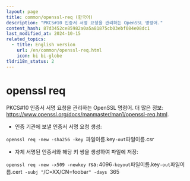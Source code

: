 ```yaml
---
layout: page
title: common/openssl-req (한국어)
description: "PKCS#10 인증서 서명 요청을 관리하는 OpenSSL 명령어."
content_hash: 87d3452ce85982a0a5a81875cb03ebf084e08dc1
last_modified_at: 2024-10-15
related_topics:
  - title: English version
    url: /en/common/openssl-req.html
    icon: bi bi-globe
tldri18n_status: 2
---
```

# openssl req

PKCS#10 인증서 서명 요청을 관리하는 OpenSSL 명령어.
더 많은 정보: <https://www.openssl.org/docs/manmaster/man1/openssl-req.html>.

- 인증 기관에 보낼 인증서 서명 요청 생성:

`openssl req -new -sha256 -key `<span class="tldr-var badge badge-pill bg-dark-lm bg-white-dm text-white-lm text-dark-dm font-weight-bold">파일이름.key</span>` -out `<span class="tldr-var badge badge-pill bg-dark-lm bg-white-dm text-white-lm text-dark-dm font-weight-bold">파일이름.csr</span>

- 자체 서명된 인증서와 해당 키 쌍을 생성하여 파일에 저장:

`openssl req -new -x509 -newkey `<span class="tldr-var badge badge-pill bg-dark-lm bg-white-dm text-white-lm text-dark-dm font-weight-bold">rsa</span>`:`<span class="tldr-var badge badge-pill bg-dark-lm bg-white-dm text-white-lm text-dark-dm font-weight-bold">4096</span>` -keyout `<span class="tldr-var badge badge-pill bg-dark-lm bg-white-dm text-white-lm text-dark-dm font-weight-bold">파일이름.key</span>` -out `<span class="tldr-var badge badge-pill bg-dark-lm bg-white-dm text-white-lm text-dark-dm font-weight-bold">파일이름.cert</span>` -subj "`<span class="tldr-var badge badge-pill bg-dark-lm bg-white-dm text-white-lm text-dark-dm font-weight-bold">/C=XX/CN=foobar</span>`" -days `<span class="tldr-var badge badge-pill bg-dark-lm bg-white-dm text-white-lm text-dark-dm font-weight-bold">365</span>

